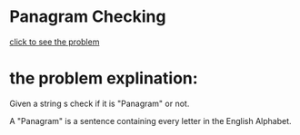 # Panagram Checking





[click to see the problem](https://www.geeksforgeeks.org/problems/pangram-checking-1587115620/1?page=1&category=Strings&difficulty=Easy&sortBy=submissions)



 # the problem explination:
  Given a string s check if it is "Panagram" or not.

A "Panagram" is a sentence containing every letter in the English Alphabet.

 



 
